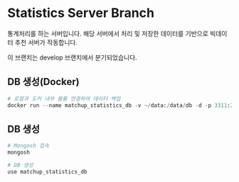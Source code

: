 # Statistics Server Branch

통계처리를 하는 서버입니다. 해당 서버에서 처리 및 저장한 데이터를 기반으로 빅데이터 추천 서버가 작동합니다.

이 브랜치는 develop 브랜치에서 분기되었습니다.

## DB 생성(Docker)

```py
# 로컬과 도커 내부 볼륨 연결하여 데이터 백업
docker run --name matchup_statistics_db -v ~/data:/data/db -d -p 3311:27017 mongo
```

## DB 생성

```py
# Mongosh 접속
mongosh

# DB 생성
use matchup_statistics_db
```
